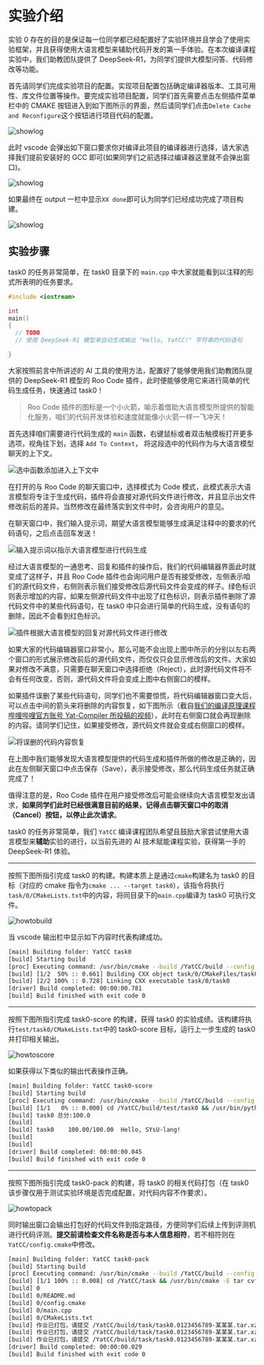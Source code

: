 # 实验介绍

实验 0 存在的目的是保证每一位同学都已经配置好了实验环境并且学会了使用实验框架，并且获得使用大语言模型来辅助代码开发的第一手体验。在本次编译课程实验中，我们助教团队提供了 DeepSeek-R1，为同学们提供大模型问答、代码修改等功能。

首先请同学们完成实验项目的配置。实现项目配置包括确定编译器版本、工具可用性、库文件位置等操作。要完成实验项目配置，同学们首先需要点击左侧插件菜单栏中的 CMAKE 按钮进入到如下图所示的界面，然后请同学们点击`Delete Cache and Reconfigure`这个按钮进行项目代码的配置。

![showlog](../images/howtoconf_1.png)

此时 vscode 会弹出如下窗口要求你对编译此项目的编译器进行选择，请大家选择我们提前安装好的 GCC 即可(如果同学们之前选择过编译器这里就不会弹出窗口)。

![showlog](../images/howtoconf_2.png)

如果最终在 output 一栏中显示`XX done`即可认为同学们已经成功完成了项目构建。

![showlog](../images/outputdis.jpg)

## 实验步骤

task0 的任务非常简单，在 task0 目录下的 `main.cpp` 中大家就能看到以注释的形式所表明的任务要求。

```cpp
#include <iostream>

int
main()
{
  // TODO
  // 使用 DeepSeek-R1 模型来自动生成输出 "Hello, YatCC!" 字符串的代码语句

}
```

大家按照前言中所讲述的 AI 工具的使用方法，配置好了能够使用我们助教团队提供的 DeepSeek-R1 模型的 Roo Code 插件，此时便能够使用它来进行简单的代码生成任务，快速通过 task0！

> Roo Code 插件的图标是一个小火箭，喻示着借助大语言模型所提供的智能化服务，咱们的代码开发体验和速度就能像小火箭一样一飞冲天！

首先选择咱们需要进行代码生成的 `main` 函数，右键鼠标或者双击触摸板打开更多选项，视角往下划，选择 `Add To Context`， 将这段选中的代码作为与大语言模型聊天的上下文。

![选中函数添加进入上下文中](../images/task0/code_gen_select.jpg)

在打开的与 Roo Code 的聊天窗口中，选择模式为 Code 模式，此模式表示大语言模型将专注于生成代码，插件将会直接对源代码文件进行修改，并且显示出文件修改前后的差异。当然修改在最终落实到文件中时，会咨询用户的意见。

在聊天窗口中，我们输入提示词，期望大语言模型能够生成满足注释中的要求的代码语句，之后点击回车发送！

![输入提示词以指示大语言模型进行代码生成](../images/task0/code_gen_prompt.jpg)

经过大语言模型的一通思考、回复和插件的操作后，我们的代码编辑器界面此时就变成了这样子，并且 Roo Code 插件也会询问用户是否有接受修改，左侧表示咱们的源代码文件，右侧则表示我们接受修改后源代码文件会变成的样子。绿色标识则表示增加的内容，如果左侧源代码文件中出现了红色标识，则表示插件删除了源代码文件中的某些代码语句，在 task0 中只会进行简单的代码生成，没有语句的删除，因此不会看到红色标识。

![插件根据大语言模型的回复对源代码文件进行修改](../images/task0/code_gen_diff.jpg)

如果大家的代码编辑器窗口非常小，那么可能不会出现上图中所示的分别以左右两个窗口的形式展示修改前后的源代码文件，而仅仅只会显示修改后的文件。大家如果对修改不满意，只需要在聊天窗口中选择拒绝（Reject），此时源代码文件将不会有任何改变，否则，源代码文件将会变成上图中右侧窗口的模样。

如果插件误删了某些代码语句，同学们也不需要惊慌，将代码编辑器窗口变大后，可以点击中间的箭头来将删除的内容恢复，如下图所示（截自[我们的编译原理课程哔哩哔哩官方账号 Yat-Compiler 所投稿的视频](https://www.bilibili.com/video/BV1KhPcejEq5/?share_source=copy_web&vd_source=8faccdf10a2a91615b7b845f9b32eb8a)），此时在右侧窗口就会再现删除的内容。请同学们记住，如果接受修改，源代码文件就会变成右侧窗口的模样。

![将误删的代码内容恢复](../images/task0/code_gen_revert.jpg)

在上图中我们能够发现大语言模型提供的代码生成和插件所做的修改是正确的，因此在左侧聊天窗口中点击保存（Save），表示接受修改，那么代码生成任务就正确完成了！

值得注意的是，Roo Code 插件在用户接受修改后可能会继续向大语言模型发出请求，**如果同学们此时已经很满意目前的结果，记得点击聊天窗口中的取消（Cancel）按钮，以停止此次请求**。

task0 的任务非常简单，我们 `YatCC` 编译课程团队希望且鼓励大家尝试使用大语言模型来**辅助**实验的进行，以当前先进的 AI 技术赋能课程实验，获得第一手的 DeepSeek-R1 体验。

---

按照下图所指引完成 task0 的构建。构建本质上是通过`cmake`构建名为 task0 的目标（对应的 cmake 指令为`cmake ... --target task0`），该指令将执行`task/0/CMakeLists.txt`中的内容，将同目录下的`main.cpp`编译为 task0 可执行文件。

![howtobuild](../images/task0_build.png)

当 vscode 输出栏中显示如下内容时代表构建成功。

```bash
[main] Building folder: YatCC task0
[build] Starting build
[proc] Executing command: /usr/bin/cmake --build /YatCC/build --config Debug --target task0 --
[build] [1/2  50% :: 0.661] Building CXX object task/0/CMakeFiles/task0.dir/main.cpp.o
[build] [2/2 100% :: 0.728] Linking CXX executable task/0/task0
[driver] Build completed: 00:00:00.781
[build] Build finished with exit code 0
```

---

按照下图所指引完成 task0-score 的构建，获得 task0 的实验成绩。该构建将执行`test/task0/CMakeLists.txt`中的 task0-score 目标，运行上一步生成的 task0 并打印相关输出。

![howtoscore](../images/task0_score.png)

如果获得以下类似的输出代表操作正确。

```bash
[main] Building folder: YatCC task0-score
[build] Starting build
[proc] Executing command: /usr/bin/cmake --build /YatCC/build --config Debug --target task0-score --
[build] [1/1   0% :: 0.000] cd /YatCC/build/test/task0 && /usr/bin/python3.10 /YatCC/test/task0/score.py /YatCC/build/test/task0 /YatCC/build/task/0/task0
[build] task0 总分:100.0
[build]
[build] task0    100.00/100.00  Hello, SYsU-lang!
[build]
[build]
[driver] Build completed: 00:00:00.045
[build] Build finished with exit code 0
```

---

按照下图所指引完成 task0-pack 的构建，将 task0 的相关代码打包（在 task0 该步骤仅用于测试实验环境是否完成配置，对代码内容不作要求）。

![howtopack](../images/task0_pack.png)

同时输出窗口会输出打包好的代码文件到指定路径，方便同学们后续上传到评测机进行代码评测。**提交前请检查文件名称是否与本人信息相符**，若不相符则在`YatCC/config.cmake`中修改。

```bash
[main] Building folder: YatCC task0-pack
[build] Starting build
[proc] Executing command: /usr/bin/cmake --build /YatCC/build --config Debug --target task0-pack --
[build] [1/1 100% :: 0.008] cd /YatCC/task && /usr/bin/cmake -E tar cvfJ /YatCC/build/task/task0.0123456789-某某某.tar.xz /YatCC/task/0 && echo 作业已打包，请提交\ '/YatCC/build/task/task0.0123456789-某某某.tar.xz'\ 到评测服务器。 && echo 作业已打包，请提交\ '/YatCC/build/task/task0.0123456789-某某某.tar.xz'\ 到评测服务器。 && echo 作业已打包，请提交\ '/YatCC/build/task/task0.0123456789-某某某.tar.xz'\ 到评测服务器。
[build] 0
[build] 0/README.md
[build] 0/config.cmake
[build] 0/main.cpp
[build] 0/CMakeLists.txt
[build] 作业已打包，请提交 /YatCC/build/task/task0.0123456789-某某某.tar.xz 到评测服务器。
[build] 作业已打包，请提交 /YatCC/build/task/task0.0123456789-某某某.tar.xz 到评测服务器。
[build] 作业已打包，请提交 /YatCC/build/task/task0.0123456789-某某某.tar.xz 到评测服务器。
[driver] Build completed: 00:00:00.029
[build] Build finished with exit code 0
```
